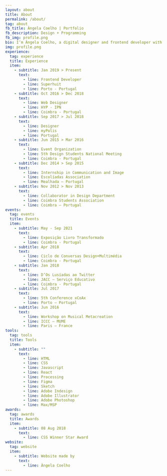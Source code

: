 ```yaml
---
layout: about
title: About
permalink: /about/
tag: about
fb_title: Ângela Coelho | Portfolio
fb_description: Design + Programming
fb_img: profile.png
bio: I’m Ângela Coelho, a digital designer and frontend developer with a special interest in web development, creative coding and generative design. I studied Design and Multimedia for five years at the University of Coimbra in Portugal and I’ve been working as a frontend developer for the past few years. During this time, the main focus of my explorations relied on the role of design in the technological world and how code can influence and shape the design process. I enjoy most to create beautiful visuals, interactions and animations. My goal is to keep exploring my two main areas of interest — design and programming —, in order to find new points of connection between these fields as well as taking advantage of each one of them so I can improve my skills and develop ways to solve design and code problems.
img: profile.png
experience:
  tag: experience
  title: Experience
  item:
    - subtitle: Jan 2019 > Present
      text:
        - line: Frontend Developer
        - line: Superhuit
        - line: Porto - Portugal
    - subtitle: Oct 2016 > Dec 2018
      text:
        - line: Web Designer
        - line: HYP - IPN
        - line: Coimbra - Portugal
    - subtitle: Sep 2017 > Jul 2018
      text:
        - line: Designer
        - line: myPolis
        - line: Portugal
    - subtitle: Jun 2015 > Mar 2016
      text:
        - line: Event Organization
        - line: 5th Design Students National Meeting
        - line: Coimbra - Portugal
    - subtitle: Dec 2014 > Sep 2015
      text:
        - line: Internship in Communication and Image
        - line: Escolíadas Association
        - line: Mealhada – Portugal
    - subtitle: Nov 2012 > Nov 2013
      text:
        - line: Collaborator in Design Department
        - line: Coimbra Students Association
        - line: Coimbra – Portugal
events:
  tag: events
  title: Events
  item:
    - subtitle: May - Sep 2021
      text:
        - line: Exposição Livro Transformado
        - line: Coimbra - Portugal
    - subtitle: Apr 2018
      text:
        - line: Ciclo de Conversas Design+Multimédia
        - line: Coimbra - Portugal
    - subtitle: Jan 2018
      text:
        - line: D’Os Lusíadas ao Twitter
        - line: JACC – Serviço Educativo
        - line: Coimbra - Portugal
    - subtitle: Jul 2017
      text:
        - line: 5th Conference xCoAx
        - line: Porto – Portugal
    - subtitle: Jun 2016
      text:
        - line: Workshop on Musical Metacreation
        - line: ICCC – MUME
        - line: Paris – France
tools:
  tag: tools
  title: Tools
  item:
    - subtitle: ""
      text:
        - line: HTML
        - line: CSS
        - line: Javascript
        - line: React
        - line: Processing
        - line: Figma
        - line: Sketch
        - line: Adobe Indesign
        - line: Adobe Illustrator
        - line: Adobe Photoshop
        - line: Max/MSP
awards:
  tag: awards
  title: Awards
  item:
    - subtitle: 08 Aug 2018
      text:
        - line: CSS Winner Star Award
website:
  tag: website
  item:
    - subtitle: Website made by
      text:
        - line: Ângela Coelho
---
```

